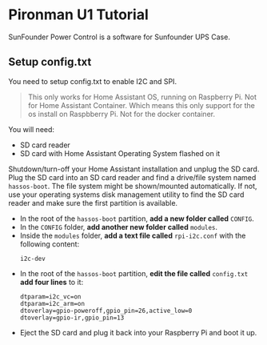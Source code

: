 # Pironman U1 Tutorial

SunFounder Power Control is a software for Sunfounder UPS Case.

## Setup config.txt

You need to setup config.txt to enable I2C and SPI.

> This only works for Home Assistant OS, running on Raspberry Pi. Not for Home Assistant Container. Which means this only support for the os install on Raspbberry Pi. Not for the docker container.

You will need:

 - SD card reader
 - SD card with Home Assistant Operating System flashed on it

Shutdown/turn-off your Home Assistant installation and unplug the SD card. Plug the SD card into an SD card reader and find a drive/file system named `hassos-boot`. The file system might be shown/mounted automatically. If not, use your operating systems disk management utility to find the SD card reader and make sure the first partition is available.

- In the root of the `hassos-boot` partition, **add a new folder called** `CONFIG`.
- In the `CONFIG` folder, **add another new folder called** `modules`.
- Inside the `modules` folder, **add a text file called** `rpi-i2c.conf` with the following content:
  ```
  i2c-dev
  ```
- In the root of the `hassos-boot` partition, **edit the file called** `config.txt` **add four lines** to it:
   ```
   dtparam=i2c_vc=on
   dtparam=i2c_arm=on
   dtoverlay=gpio-poweroff,gpio_pin=26,active_low=0
   dtoverlay=gpio-ir,gpio_pin=13
   ```
- Eject the SD card and plug it back into your Raspberry Pi and boot it up.
